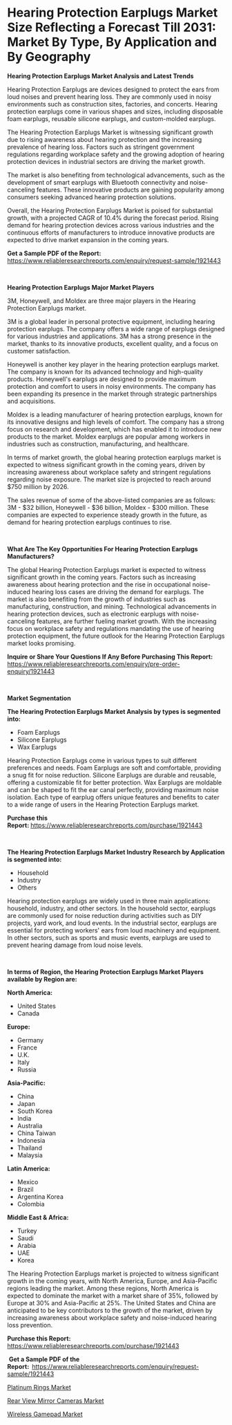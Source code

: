 <p><h1>Hearing Protection Earplugs Market Size Reflecting a Forecast Till 2031: Market By Type, By Application and By Geography</h1></p><p><strong>Hearing Protection Earplugs Market Analysis and Latest Trends</strong></p>
<p><p>Hearing Protection Earplugs are devices designed to protect the ears from loud noises and prevent hearing loss. They are commonly used in noisy environments such as construction sites, factories, and concerts. Hearing protection earplugs come in various shapes and sizes, including disposable foam earplugs, reusable silicone earplugs, and custom-molded earplugs.</p><p>The Hearing Protection Earplugs Market is witnessing significant growth due to rising awareness about hearing protection and the increasing prevalence of hearing loss. Factors such as stringent government regulations regarding workplace safety and the growing adoption of hearing protection devices in industrial sectors are driving the market growth.</p><p>The market is also benefiting from technological advancements, such as the development of smart earplugs with Bluetooth connectivity and noise-canceling features. These innovative products are gaining popularity among consumers seeking advanced hearing protection solutions.</p><p>Overall, the Hearing Protection Earplugs Market is poised for substantial growth, with a projected CAGR of 10.4% during the forecast period. Rising demand for hearing protection devices across various industries and the continuous efforts of manufacturers to introduce innovative products are expected to drive market expansion in the coming years.</p></p>
<p><strong>Get a Sample PDF of the Report:&nbsp;</strong> <a href="https://www.reliableresearchreports.com/enquiry/request-sample/1921443">https://www.reliableresearchreports.com/enquiry/request-sample/1921443</a></p>
<p>&nbsp;</p>
<p><strong>Hearing Protection Earplugs Major Market Players</strong></p>
<p><p>3M, Honeywell, and Moldex are three major players in the Hearing Protection Earplugs market. </p><p>3M is a global leader in personal protective equipment, including hearing protection earplugs. The company offers a wide range of earplugs designed for various industries and applications. 3M has a strong presence in the market, thanks to its innovative products, excellent quality, and a focus on customer satisfaction.</p><p>Honeywell is another key player in the hearing protection earplugs market. The company is known for its advanced technology and high-quality products. Honeywell's earplugs are designed to provide maximum protection and comfort to users in noisy environments. The company has been expanding its presence in the market through strategic partnerships and acquisitions.</p><p>Moldex is a leading manufacturer of hearing protection earplugs, known for its innovative designs and high levels of comfort. The company has a strong focus on research and development, which has enabled it to introduce new products to the market. Moldex earplugs are popular among workers in industries such as construction, manufacturing, and healthcare.</p><p>In terms of market growth, the global hearing protection earplugs market is expected to witness significant growth in the coming years, driven by increasing awareness about workplace safety and stringent regulations regarding noise exposure. The market size is projected to reach around $750 million by 2026.</p><p>The sales revenue of some of the above-listed companies are as follows: 3M - $32 billion, Honeywell - $36 billion, Moldex - $300 million. These companies are expected to experience steady growth in the future, as demand for hearing protection earplugs continues to rise.</p></p>
<p>&nbsp;</p>
<p><strong>What Are The Key Opportunities For Hearing Protection Earplugs Manufacturers?</strong></p>
<p><p>The global Hearing Protection Earplugs market is expected to witness significant growth in the coming years. Factors such as increasing awareness about hearing protection and the rise in occupational noise-induced hearing loss cases are driving the demand for earplugs. The market is also benefiting from the growth of industries such as manufacturing, construction, and mining. Technological advancements in hearing protection devices, such as electronic earplugs with noise-canceling features, are further fueling market growth. With the increasing focus on workplace safety and regulations mandating the use of hearing protection equipment, the future outlook for the Hearing Protection Earplugs market looks promising.</p></p>
<p><strong>Inquire or Share Your Questions If Any Before Purchasing This Report:</strong> <a href="https://www.reliableresearchreports.com/enquiry/pre-order-enquiry/1921443">https://www.reliableresearchreports.com/enquiry/pre-order-enquiry/1921443</a></p>
<p>&nbsp;</p>
<p><strong>Market Segmentation</strong></p>
<p><strong>The Hearing Protection Earplugs Market Analysis by types is segmented into:</strong></p>
<p><ul><li>Foam Earplugs</li><li>Silicone Earplugs</li><li>Wax Earplugs</li></ul></p>
<p><p>Hearing Protection Earplugs come in various types to suit different preferences and needs. Foam Earplugs are soft and comfortable, providing a snug fit for noise reduction. Silicone Earplugs are durable and reusable, offering a customizable fit for better protection. Wax Earplugs are moldable and can be shaped to fit the ear canal perfectly, providing maximum noise isolation. Each type of earplug offers unique features and benefits to cater to a wide range of users in the Hearing Protection Earplugs market.</p></p>
<p><strong>Purchase this Report:&nbsp;</strong><a href="https://www.reliableresearchreports.com/purchase/1921443">https://www.reliableresearchreports.com/purchase/1921443</a></p>
<p>&nbsp;</p>
<p><strong>The Hearing Protection Earplugs Market Industry Research by Application is segmented into:</strong></p>
<p><ul><li>Household</li><li>Industry</li><li>Others</li></ul></p>
<p><p>Hearing protection earplugs are widely used in three main applications: household, industry, and other sectors. In the household sector, earplugs are commonly used for noise reduction during activities such as DIY projects, yard work, and loud events. In the industrial sector, earplugs are essential for protecting workers' ears from loud machinery and equipment. In other sectors, such as sports and music events, earplugs are used to prevent hearing damage from loud noise levels.</p></p>
<p>&nbsp;</p>
<p><strong>In terms of Region, the Hearing Protection Earplugs Market Players available by Region are:</strong></p>
<p>
    <p> <strong> North America: </strong>
        <ul>
            <li>United States</li>
            <li>Canada</li>
        </ul>
        </p> 
    <p> <strong> Europe: </strong>
        <ul>
            <li>Germany</li>
            <li>France</li>
            <li>U.K.</li>
            <li>Italy</li>
            <li>Russia</li>
        </ul>
        </p> 
    <p> <strong> Asia-Pacific: </strong>
        <ul>
            <li>China</li>
            <li>Japan</li>
            <li>South Korea</li>
            <li>India</li>
            <li>Australia</li>
            <li>China Taiwan</li>
            <li>Indonesia</li>
            <li>Thailand</li>
            <li>Malaysia</li>
        </ul>
        </p> 
    <p> <strong> Latin America: </strong>
        <ul>
            <li>Mexico</li>
            <li>Brazil</li>
            <li>Argentina Korea</li>
            <li>Colombia</li>
        </ul>
        </p> 
    <p> <strong> Middle East & Africa: </strong>
        <ul>
            <li>Turkey</li>
            <li>Saudi</li>
            <li>Arabia</li>
            <li>UAE</li>
            <li>Korea</li>
        </ul>
    </p>
    </p>
<p><p>The Hearing Protection Earplugs market is projected to witness significant growth in the coming years, with North America, Europe, and Asia-Pacific regions leading the market. Among these regions, North America is expected to dominate the market with a market share of 35%, followed by Europe at 30% and Asia-Pacific at 25%. The United States and China are anticipated to be key contributors to the growth of the market, driven by increasing awareness about workplace safety and noise-induced hearing loss prevention.</p></p>
<p><strong>Purchase this Report: </strong><a href="https://www.reliableresearchreports.com/purchase/1921443">https://www.reliableresearchreports.com/purchase/1921443</a></p>
<p>&nbsp;<strong>Get a Sample PDF of the Report:&nbsp;&nbsp;</strong><a href="https://www.reliableresearchreports.com/enquiry/request-sample/1921443">https://www.reliableresearchreports.com/enquiry/request-sample/1921443</a></p>
<p><strong></strong></p>
<p><p><a href="https://github.com/gdfhhhj/Market-Research-Report-List-3/blob/main/platinum-rings-market.md">Platinum Rings Market</a></p><p><a href="https://spotless-saver-8fd.notion.site/Decoding-the-Rear-View-Mirror-Cameras-Market-A-Deep-Dive-into-the-Latest-Market-Trends-Market-Segm-71055aeb5bd74e99a18882d0332e366e">Rear View Mirror Cameras Market</a></p><p><a href="https://github.com/RichRobinson5/Market-Research-Report-List-4/blob/main/wireless-gamepad-market.md">Wireless Gamepad Market</a></p></p>